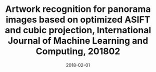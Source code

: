 ---
title: Artwork recognition for panorama images based on optimized ASIFT and cubic projection, International Journal of Machine Learning and Computing, 201802
doi : https://www.researchgate.net/publication/323588760_Artwork_Recognition_for_Panorama_Images_Based_on_Optimized_ASIFT_and_Cubic_Projection
date: 2018-02-01
category: paper
---